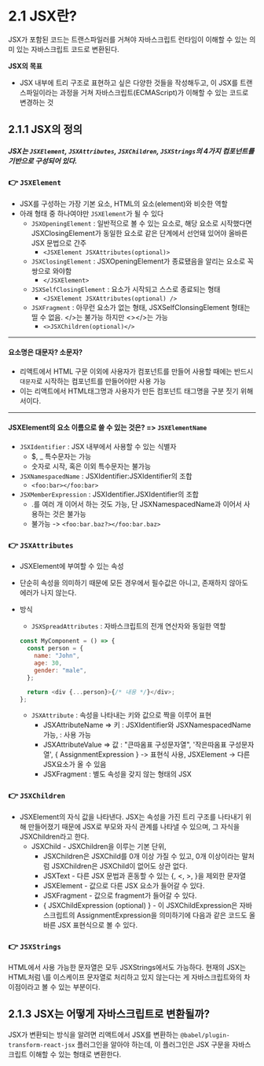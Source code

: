 # 2.1 JSX란?

JSX가 포함된 코드는 트랜스파일러를 거쳐야 자바스크립트 런타임이 이해할 수 있는 의미 있는 자바스크립트 코드로 변환된다.

**JSX의 목표**

- JSX 내부에 트리 구조로 표현하고 싶은 다양한 것들을 작성해두고, 이 JSX를 트랜스파일이라는 과정을 거쳐 자바스크립트(ECMAScript)가 이해할 수 있는 코드로 변경하는 것

## 2.1.1 JSX의 정의

##### JSX는 `JSXElement`, `JSXAttributes`, `JSXChildren`, `JSXStrings`의 4가지 컴포넌트를 기반으로 구성되어 있다.

### 👉 `JSXElement`

- JSX를 구성하는 가장 기본 요소, HTML의 요소(element)와 비슷한 역할
- 아래 형태 중 하나여야만 `JSXElement`가 될 수 있다
  - `JSXOpeningElement` : 일반적으로 볼 수 있는 요소로, 해당 요소로 시작했다면 JSXClosingElement가 동일한 요소로 같은 단계에서 선언돼 있어야 올바른 JSX 문법으로 간주
    - `<JSXElement JSXAttributes(optional)>`
  - `JSXClosingElement` : JSXOpeningElement가 종료됐음을 알리는 요소로 꼭 쌍으로 와야함
    - `</JSXElement>`
  - `JSXSelfClosingElement` : 요소가 시작되고 스스로 종료되는 형태
    - `<JSXElement JSXAttributes(optional) />`
  - `JSXFragment` : 아무런 요소가 없는 형태, JSXSelfClonsingElement 형태는 띨 수 없음. </>는 불가능 하지만 <></>는 가능
    - `<>JSXChildren(optional)</>`

---

#### 요소명은 대문자? 소문자?

- 리액트에서 HTML 구문 이외에 사용자가 컴포넌트를 만들어 사용할 때에는 반드시 `대문자`로 시작하는 컴포넌트를 만들어야만 사용 가능
- 이는 리액트에서 HTML태그명과 사용자가 만든 컴포넌트 태그명을 구분 짓기 위해서이다.

---

#### JSXElement의 요소 이름으로 쓸 수 있는 것은? => `JSXElementName`

- `JSXIdentifier` : JSX 내부에서 사용할 수 있는 식별자
  - $, \_ 특수문자는 가능
  - 숫자로 시작, 혹은 이외 특수문자는 불가능
- `JSXNamespacedName` : JSXIdentifier:JSXIdentifier의 조합
  - `<foo:bar></foo:bar>`
- `JSXMemberExpression` : JSXIdentifier.JSXIdentifier의 조합
  - .를 여러 개 이어서 하는 것도 가능, 단 JSXNamespacedName과 이어서 사용하는 것은 불가능
  - 불가능 -> `<foo:bar.baz?></foo:bar.baz>`

### 👉 `JSXAttributes`

- JSXElement에 부여할 수 있는 속성
- 단순히 속성을 의미하기 때문에 모든 경우에서 필수값은 아니고, 존재하지 않아도 에러가 나지 않는다.
- 방식

  - `JSXSpreadAttributes` : 자바스크립트의 전개 연산자와 동일한 역할

  ```javascript
  const MyComponent = () => {
    const person = {
      name: "John",
      age: 30,
      gender: "male",
    };

    return <div {...person}>{/* 내용 */}</div>;
  };
  ```

  - `JSXAttribute` : 속성을 나타내는 키와 값으로 짝을 이루어 표현
    - JSXAttributeName => 키 : JSXIdentifier와 JSXNamespacedName 가능, : 사용 가능
    - JSXAttributeValue => 값 : "큰따옴표 구성문자열", '작은따옴표 구성문자열', { AssignmentExpression } -> 표현식 사용, JSXElement -> 다른 JSX요소가 올 수 있음
    - JSXFragment : 별도 속성을 갖지 않는 형태의 JSX

### 👉 `JSXChildren`

- JSXElement의 자식 값을 나타낸다. JSX는 속성을 가진 트리 구조를 나타내기 위해 만들어졌기 때문에 JSX로 부모와 자식 관계를 나타낼 수 있으며, 그 자식을 JSXChildren라고 한다.
  - JSXChild - JSXChildren을 이루는 기본 단위,
    - JSXChildren은 JSXChild를 0개 이상 가질 수 있고, 0개 이상이라는 말처럼 JSXChildren은 JSXChild이 없어도 상관 없다.
    - JSXText - 다른 JSX 문법과 혼동할 수 있는 {, <, >, }을 제외한 문자열
    - JSXElement - 값으로 다른 JSX 요소가 들어갈 수 있다.
    - JSXFragment - 값으로 fragment가 들어갈 수 있다.
    - { JSXChildExpression (optional) } - 이 JSXChildExpression은 자바스크립트의 AssignmentExpression을 의미하기에 다음과 같은 코드도 올바른 JSX 표현식으로 볼 수 있다.

### 👉 `JSXStrings`

HTML에서 사용 가능한 문자열은 모두 JSXStrings에서도 가능하다. 현재의 JSX는 HTML처럼 \를 이스케이프 문자열로 처리하고 있지 않는다는 게 자바스크립트와의 차이점이라고 볼 수 있는 부분이다.

## 2.1.3 JSX는 어떻게 자바스크립트로 변환될까?

JSX가 변환되는 방식을 알려면 리액트에서 JSX를 변환하는 `@babel/plugin-transform-react-jsx` 플러그인을 알아야 하는데, 이 플러그인은 JSX 구문을 자바스크립트 이해할 수 있는 형태로 변환한다.
